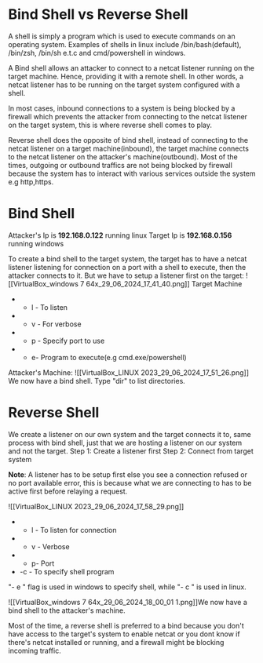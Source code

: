 # Bind Shell vs Reverse Shell

A shell is simply a program which is used to execute commands on an operating system.  Examples of shells in linux include /bin/bash(default), /bin/zsh, /bin/sh e.t.c and cmd/powershell in windows.

A Bind shell allows an attacker to connect to a netcat listener running on the target machine. Hence, providing it with a remote shell. In other words, a netcat listener has to be running on the target system configured with a shell.

In most cases, inbound connections to a system is being blocked by a firewall which prevents the attacker from connecting to the netcat listener on the target system, this is where reverse shell comes to play. 

Reverse shell does the opposite of bind shell, instead of connecting to the netcat listener on a target machine(inbound), the target machine connects to the netcat listener on the attacker's machine(outbound). Most of the times, outgoing or outbound traffics are not being blocked by firewall because the system has to interact with various services outside the system e.g http,https.

# Bind Shell

Attacker's Ip is **192.168.0.122** running linux
Target Ip is **192.168.0.156** running windows

To create a bind shell to the target system, the target has to have a netcat listener listening for connection on a port with a shell to execute, then the attacker connects to it. 
But we have to setup a listener first on the target:
![[VirtualBox_windows 7 64x_29_06_2024_17_41_40.png]]
                                    Target Machine
-  - l - To listen
- - v - For verbose
- - p - Specify port to use
- - e- Program to execute(e.g cmd.exe/powershell)

Attacker's Machine:
![[VirtualBox_LINUX 2023_29_06_2024_17_51_26.png]]
We now have a bind shell. Type "dir" to list directories.

# Reverse Shell

We create a listener on our own system and the target connects it to, same process with bind shell, just that we are hosting a listener on our system and not the target.
Step 1: Create a listener first 
Step 2: Connect from target system

**Note**:  A listener has to be setup first else you see a connection refused or no port available error, this is because what we are connecting to has to be active first before relaying a request.

![[VirtualBox_LINUX 2023_29_06_2024_17_58_29.png]]
- - l - To listen for connection
-  - v - Verbose
- - p- Port
- -c - To specify shell program

"- e " flag is used in windows to specify shell, while "- c " is used in linux.

![[VirtualBox_windows 7 64x_29_06_2024_18_00_01 1.png]]We now have a bind shell to the attacker's machine.

Most of the time, a reverse shell is preferred to a bind because you don't have access to the target's system to enable netcat or you dont know if there's netcat installed or running, and a firewall might be blocking incoming traffic.



